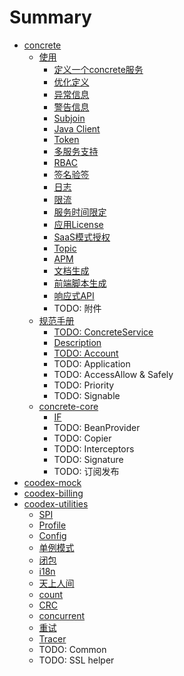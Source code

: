 # Summary

- [concrete](README.md)
  - [使用](concrete-usage/README.md)
    - [定义一个concrete服务](concrete-usage/01.defineService.md)
    - [优化定义](concrete-usage/02.优化定义.md)
    - [异常信息](concrete-usage/03.errorCodes.md)
    - [警告信息](concrete-usage/04.warning.md)
    - [Subjoin](concrete-usage/05.subjoin.md)
    - [Java Client](concrete-usage/06.javaClient.md)
    - [Token](concrete-usage/07.token.md)
    - [多服务支持](concrete-usage/08.multi.md)
    - [RBAC](concrete-usage/09.rbac.md)
    - [签名验签](concrete-usage/10.signature.md)
    - [日志](concrete-usage/11.log.md)
    - [限流](concrete-usage/12.rateLimited.md)
    - [服务时间限定](concrete-usage/13.serviceTiming.md)
    - [应用License](concrete-usage/18.license.md)
    - [SaaS模式授权](concrete-usage/19.production.md)
    - [Topic](concrete-usage/14.topics.md)
    - [APM](concrete-usage/15.apm.md)
    - [文档生成](concrete-usage/16.docGen.md)
    - [前端脚本生成](concrete-usage/17.codeGen.md)
    - [响应式API](concrete-usage/18.rxClient.md)
    - TODO: 附件
  - [规范手册](spec.md)
    - [TODO: ConcreteService](concrete-api/ConcreteService.md)
    - [Description](concrete-api/Description.md)
    - [TODO: Account](concrete-api/Account.md)
    - TODO: Application
    - TODO: AccessAllow & Safely
    - TODO: Priority
    - TODO: Signable
  - [concrete-core](concrete-core/README.md)
    - [IF](concrete-core/IF.md)
    - TODO: BeanProvider
    - TODO: Copier
    - TODO: Interceptors
    - TODO: Signature
    - TODO: 订阅发布
- [coodex-mock](coodex-mock/README.md)
- [coodex-billing](coodex-billing/README.md)
- [coodex-utilities](coodex-utilities/README.md)
  - [SPI](coodex-utilities/SPI.md)
  - [Profile](coodex-utilities/profile.md)
  - [Config](coodex-utilities/config.md)
  - [单例模式](coodex-utilities/singleton.md)
  - [闭包](coodex-utilities/closure.md)
  - [i18n](coodex-utilities/i18n.md)
  - [天上人间](coodex-utilities/clock.md)
  - [count](coodex-utilities/count.md)
  - [CRC](coodex-utilities/crc.md)
  - [concurrent](coodex-utilities/concurrent.md)
  - [重试](coodex-utilities/retry.md)
  - [Tracer](coodex-utilites/tracer.md)
  - TODO: Common
  - TODO: SSL helper

<!-- * [从0开始](stepbystep/README.md)
    * [1.1 开始定义api](stepbystep/step1_1.md)
    * [1.2 实现api](stepbystep/step1_2.md)
    * [1.3 使用spring boot 跑起来](stepbystep/step1_3.md)
    * [2.1 生成文档](stepbystep/step2_1.md)
    * [2.2 java端调用服务](stepbystep/step2_2.md)
    * [2.3 依赖注入环境中使用Client](stepbystep/step2_3.md)
    * [2.4 生成B端代码](stepbystep/step2_4.md)
    * [3.0 服务命名及参数组合](stepbystep/step3_0.md)
    * [3.1 RBAC](stepbystep/step3_1.md)
    * [3.2 单元调试](stepbystep/step3_2.md)
    * [3.3 签名验签](stepbystep/step3_3.md)
    * [3.4 异常信息](stepbystep/step3_4.md)
    * [3.5 数据模拟](stepbystep/step3_5.md)
    * [3.6 发布订阅](stepbystep/step3_6.md)
    * [3.7 基于Token的推送](stepbystep/step3_7.md)
    * [3.8 APM, 应用性能管理](stepbystep/step3_8.md)
    * [3.9 多发布方式支持](stepbystep/step3_9.md)
    * [3.10 异步调用](stepbystep/step3_10.md)
    * 3.11 RBAC进阶
    * [4.1 Copier](stepbystep/step4_1.md)
    * 4.2 coodex-utilites
    * 4.3 有限状态机
    * 4.4 Spring data jpa小工具

* [定义](definition/README.md)
    * [@MicroService](definition/MicroService.md)
    * [@AccessAllow](definition/AccessAllow.md)
    * [@ServiceTiming](definition/ServiceTiming.md)
    * [@Priority](definition/Priority.md)
    * [AbstractErrorCodes](definition/AbstractErrorCodes.md)
    * [@ErrorMsg](definition/ErrorMsg.md)
    * [@Description](definition/Description.md)
    * [@Signable](definition/Signable.md)
    * [Subjoin](definition/Subjoin.md)
    * [操作日志](definition/log.md)

* [默认实现](impl/README.md)
    * [配置规范](impl/config.md)
    * [BeanProvider](impl/beanProvider.md)
    * [TokenManager](impl/TokenManager.md)
    * [拦截器](impl/interceptor.md)
    * [服务原子切片](impl/Aspects.md)
    * [单元调试](impl/concrete-test.md)
    * [服务端支持](impl/server-side.md)
        * [JSR311 JAX-RS 1.1](impl/jsr311.md)
        * [JSR339 JAX-RS 2.0](impl/jsr339.md)
        * [JSR356 WEB SOCKET](impl/jsr356.md)
    * [ResourceBundlesMessagePatternLoader](impl/ResourceBundlesMessagePatternLoader.md)
    * [JavaTextFormatMessageFormatter](impl/JavaTextFormatMessageFormatter.md)
    * [插件.FreemarkerMessageFormatter](impl/FreemarkerMessageFormatter.md)
    * [API工具](impl/API.md)
    * [Java客户端](impl/JavaClient.md)
    * [附件管理](impl/fileServer.md)
    * [SaaS](impl/SaaS.md)
    * [Counter](impl/counter.md)
    * [mocker](impl/mocker.md)

* [帐号管理](accounts/README.md) -->
